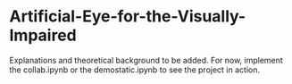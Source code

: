 # Artificial-Eye-for-the-Visually-Impaired
 
 Explanations and theoretical background to be added.
 For now, implement the collab.ipynb or the demostatic.ipynb to see the project in action.
